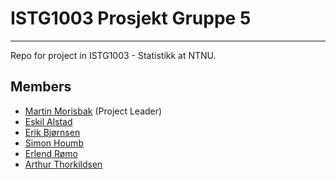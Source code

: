 # ISTG1003 Prosjekt Gruppe 5

---

Repo for project in ISTG1003 - Statistikk at NTNU.

## Members
- [Martin Morisbak](mailto:martmori@ntnu.no) (Project Leader)
- [Eskil Alstad](mailto:eskil.alstad@ntnu.no)
- [Erik Bjørnsen](mailto:erbj@ntnu.no)
- [Simon Houmb](mailto:simon.h.houmb@ntnu.no)
- [Erlend Rømo](mailto:erlenrom@ntnu.no)
- [Arthur Thorkildsen](mailto:arthur.b.thorkildsen@ntnu.no)
